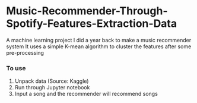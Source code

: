 # Music-Recommender-Through-Spotify-Features-Extraction-Data
A machine learning project I did a year back to make a music recommender system
It uses a simple K-mean algorithm to cluster the features after some pre-processing
### To use
1. Unpack data (Source: Kaggle)
2. Run through Jupyter notebook
3. Input a song and the recommender will recommend songs


